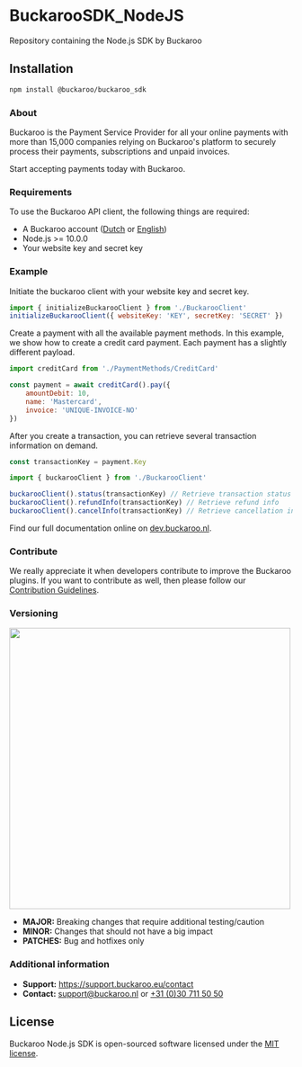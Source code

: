 # BuckarooSDK_NodeJS

Repository containing the Node.js SDK by Buckaroo

## Installation

```bash
npm install @buckaroo/buckaroo_sdk
```

### About

Buckaroo is the Payment Service Provider for all your online payments with more than 15,000 companies relying on Buckaroo's platform to securely process their payments, subscriptions and unpaid invoices.

Start accepting payments today with Buckaroo.

### Requirements

To use the Buckaroo API client, the following things are required:

-   A Buckaroo account ([Dutch](https://www.buckaroo.nl/start) or [English](https://www.buckaroo.eu/solutions/request-form))
-   Node.js >= 10.0.0
-   Your website key and secret key

### Example

Initiate the buckaroo client with your website key and secret key.

```javascript
import { initializeBuckarooClient } from './BuckarooClient'
initializeBuckarooClient({ websiteKey: 'KEY', secretKey: 'SECRET' })
```

Create a payment with all the available payment methods. In this example, we show how to create a credit card payment. Each payment has a slightly different payload.

```javascript
import creditCard from './PaymentMethods/CreditCard'

const payment = await creditCard().pay({
    amountDebit: 10,
    name: 'Mastercard',
    invoice: 'UNIQUE-INVOICE-NO'
})
```

After you create a transaction, you can retrieve several transaction information on demand.

```javascript
const transactionKey = payment.Key

import { buckarooClient } from './BuckarooClient'

buckarooClient().status(transactionKey) // Retrieve transaction status
buckarooClient().refundInfo(transactionKey) // Retrieve refund info
buckarooClient().cancelInfo(transactionKey) // Retrieve cancellation info
```

Find our full documentation online on [dev.buckaroo.nl](https://dev.buckaroo.nl/).

### Contribute

We really appreciate it when developers contribute to improve the Buckaroo plugins.
If you want to contribute as well, then please follow our [Contribution Guidelines](CONTRIBUTING.md).

### Versioning

<p>
  <img src="https://user-images.githubusercontent.com/7081446/178474134-f4c3976d-653c-4ca1-bcd1-48bf6d489196.png" width="500px"  alt="">
</p>

-   **MAJOR:** Breaking changes that require additional testing/caution
-   **MINOR:** Changes that should not have a big impact
-   **PATCHES:** Bug and hotfixes only

### Additional information

-   **Support:** https://support.buckaroo.eu/contact
-   **Contact:** [support@buckaroo.nl](mailto:support@buckaroo.nl) or [+31 (0)30 711 50 50](tel:+310307115050)

## License

Buckaroo Node.js SDK is open-sourced software licensed under the [MIT license](https://opensource.org/licenses/MIT).
